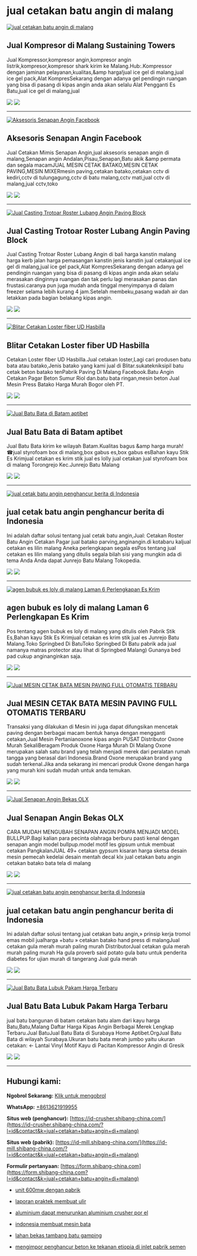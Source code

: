 # jual cetakan batu angin di malang

<a href="https://swt.shibang-china.com/?l=id&img&k=jual+cetakan+batu+angin+di+malang" target="_blank">![jual cetakan batu angin di malang](http://static.shibang-china.com/all-800x300/883.jpg)</a>

## Jual Kompresor di Malang Sustaining Towers
Jual Kompressor,kompresor angin,kompresor angin listrik,kompresor,kompresor shark kirim ke Malang.Hub:.Kompressor dengan jaminan pelayanan,kualitas,&amp harga!jual ice gel di malang,jual ice gel pack,Alat KompresSekarang dengan adanya gel pendingin ruangan yang bisa di pasang di kipas angin anda akan selalu Alat Pengganti Es Batu,jual ice gel di malang,jual


<a href="https://whatsapp.shibangsoft.com/WhatsApp.php" target="_blank" title="WhatsApp">![](http://static.shibang-china.com/icon/whatsapp.png)</a> <a href="https://swt.shibang-china.com/?l=id&icon&k=jual+cetakan+batu+angin+di+malang" target="_blank">![](http://static.shibang-china.com/icon/chat-id.png)</a>

---

<a href="https://swt.shibang-china.com/?l=id&img&k=jual+cetakan+batu+angin+di+malang" target="_blank">![Aksesoris Senapan Angin Facebook](http://static.shibang-china.com/all-800x300/741.jpg)</a>

## Aksesoris Senapan Angin Facebook
Jual Cetakan Mimis Senapan Angin,jual aksesoris senapan angin di malang,Senapan angin Andalan,Pisau,Senapan,Batu akik &amp permata dan segala macamJUAL MESIN CETAK BATAKO,MESIN CETAK PAVING,MESIN MIXERmesin paving,cetakan batako,cetakan cctv di kediri,cctv di tulungagung,cctv di batu malang,cctv mati,jual cctv di malang,jual cctv,toko


<a href="https://whatsapp.shibangsoft.com/WhatsApp.php" target="_blank" title="WhatsApp">![](http://static.shibang-china.com/icon/whatsapp.png)</a> <a href="https://swt.shibang-china.com/?l=id&icon&k=jual+cetakan+batu+angin+di+malang" target="_blank">![](http://static.shibang-china.com/icon/chat-id.png)</a>

---

<a href="https://swt.shibang-china.com/?l=id&img&k=jual+cetakan+batu+angin+di+malang" target="_blank">![Jual Casting Trotoar Roster Lubang Angin Paving Block](http://static.shibang-china.com/all-800x300/546.jpg)</a>

## Jual Casting Trotoar Roster Lubang Angin Paving Block
Jual Casting Trotoar Roster Lubang Angin di bali harga kanstin malang harga kerb jalan harga pemasangan kanstin jenis kanstin jual cetakanjual ice gel di malang,jual ice gel pack,Alat KompresSekarang dengan adanya gel pendingin ruangan yang bisa di pasang di kipas angin anda akan selalu merasakan dinginnya ruangan dan tak perlu lagi merasakan panas dan frustasi.caranya pun juga mudah anda tinggal menyimpanya di dalam freezer selama lebih kurang 4 jam.Setelah membeku,pasang wadah air dan letakkan pada bagian belakang kipas angin.


<a href="https://whatsapp.shibangsoft.com/WhatsApp.php" target="_blank" title="WhatsApp">![](http://static.shibang-china.com/icon/whatsapp.png)</a> <a href="https://swt.shibang-china.com/?l=id&icon&k=jual+cetakan+batu+angin+di+malang" target="_blank">![](http://static.shibang-china.com/icon/chat-id.png)</a>

---

<a href="https://swt.shibang-china.com/?l=id&img&k=jual+cetakan+batu+angin+di+malang" target="_blank">![Blitar Cetakan Loster fiber UD Hasbilla](http://static.shibang-china.com/all-800x300/223.jpg)</a>

## Blitar Cetakan Loster fiber UD Hasbilla
Cetakan Loster fiber UD Hasbilla.Jual cetakan loster,Lagi cari produsen batu bata atau batako,Jenis batako yang kami jual di Blitar.sukatekniksipil batu cetak beton batako tenPabrik Paving Di Malang Facebook.Batu Angin Cetakan Pagar Beton Sumur Riol dan.batu bata ringan,mesin beton Jual Mesin Press Batako Harga Murah Bogor oleh PT.


<a href="https://whatsapp.shibangsoft.com/WhatsApp.php" target="_blank" title="WhatsApp">![](http://static.shibang-china.com/icon/whatsapp.png)</a> <a href="https://swt.shibang-china.com/?l=id&icon&k=jual+cetakan+batu+angin+di+malang" target="_blank">![](http://static.shibang-china.com/icon/chat-id.png)</a>

---

<a href="https://swt.shibang-china.com/?l=id&img&k=jual+cetakan+batu+angin+di+malang" target="_blank">![Jual Batu Bata di Batam aptibet](http://static.shibang-china.com/all-800x300/252.jpg)</a>

## Jual Batu Bata di Batam aptibet
Jual Batu Bata kirim ke wilayah Batam.Kualitas bagus &amp harga murah! ☎jual styrofoam box di malang,box gabus es,box gabus esBahan kayu Stik Es Krimjual cetakan es krim stik jual es lolly jual cetakan jual styrofoam box di malang Torongrejo Kec.Junrejo Batu Malang


<a href="https://whatsapp.shibangsoft.com/WhatsApp.php" target="_blank" title="WhatsApp">![](http://static.shibang-china.com/icon/whatsapp.png)</a> <a href="https://swt.shibang-china.com/?l=id&icon&k=jual+cetakan+batu+angin+di+malang" target="_blank">![](http://static.shibang-china.com/icon/chat-id.png)</a>

---

<a href="https://swt.shibang-china.com/?l=id&img&k=jual+cetakan+batu+angin+di+malang" target="_blank">![jual cetak batu angin penghancur berita di Indonesia](http://static.shibang-china.com/all-800x300/164.jpg)</a>

## jual cetak batu angin penghancur berita di Indonesia
Ini adalah daftar solusi tentang jual cetak batu angin,Jual: Cetakan Roster Batu Angin Cetakan Pagar jual batako parving,anginangin.di kotabaru kaljual cetakan es lilin malang Aneka perlengkapan segala esPos tentang jual cetakan es lilin malang yang ditulis segala bilah sisi yang mungkin ada di tema Anda Anda dapat Junrejo Batu Malang Tokopedia.


<a href="https://whatsapp.shibangsoft.com/WhatsApp.php" target="_blank" title="WhatsApp">![](http://static.shibang-china.com/icon/whatsapp.png)</a> <a href="https://swt.shibang-china.com/?l=id&icon&k=jual+cetakan+batu+angin+di+malang" target="_blank">![](http://static.shibang-china.com/icon/chat-id.png)</a>

---

<a href="https://swt.shibang-china.com/?l=id&img&k=jual+cetakan+batu+angin+di+malang" target="_blank">![agen bubuk es loly di malang Laman 6 Perlengkapan Es Krim](http://static.shibang-china.com/all-800x300/1332.jpg)</a>

## agen bubuk es loly di malang Laman 6 Perlengkapan Es Krim
Pos tentang agen bubuk es loly di malang yang ditulis oleh Pabrik Stik Es,Bahan kayu Stik Es Krimjual cetakan es krim stik jual es Junrejo Batu Malang.Toko Springbed Di BatuToko Springbed Di Batu pabrik ada jual namanya matras protector atau lihat di Springbed Malang) Gunanya bed pad cukup anginanginkan saja.


<a href="https://whatsapp.shibangsoft.com/WhatsApp.php" target="_blank" title="WhatsApp">![](http://static.shibang-china.com/icon/whatsapp.png)</a> <a href="https://swt.shibang-china.com/?l=id&icon&k=jual+cetakan+batu+angin+di+malang" target="_blank">![](http://static.shibang-china.com/icon/chat-id.png)</a>

---

<a href="https://swt.shibang-china.com/?l=id&img&k=jual+cetakan+batu+angin+di+malang" target="_blank">![Jual MESIN CETAK BATA MESIN PAVING FULL OTOMATIS TERBARU](http://static.shibang-china.com/all-800x300/977.jpg)</a>

## Jual MESIN CETAK BATA MESIN PAVING FULL OTOMATIS TERBARU
Transaksi yang dilakukan di Mesin ini juga dapat difungsikan mencetak paving dengan berbagai macam bentuk hanya dengan mengganti cetakan,Jual Mesin Pertanianoxone kipas angin PUSAT Distributor Oxone Murah SekaliBeragam Produk Oxone Harga Murah Di Malang Oxone merupakan salah satu brand yang telah menjadi merek dari peralatan rumah tangga yang berasal dari Indonesia.Brand Oxone merupakan brand yang sudah terkenal.Jika anda sekarang ini mencari produk Oxone dengan harga yang murah kini sudah mudah untuk anda temukan.


<a href="https://whatsapp.shibangsoft.com/WhatsApp.php" target="_blank" title="WhatsApp">![](http://static.shibang-china.com/icon/whatsapp.png)</a> <a href="https://swt.shibang-china.com/?l=id&icon&k=jual+cetakan+batu+angin+di+malang" target="_blank">![](http://static.shibang-china.com/icon/chat-id.png)</a>

---

<a href="https://swt.shibang-china.com/?l=id&img&k=jual+cetakan+batu+angin+di+malang" target="_blank">![Jual Senapan Angin Bekas OLX](http://static.shibang-china.com/all-800x300/434.jpg)</a>

## Jual Senapan Angin Bekas OLX
CARA MUDAH MENGUBAH SENAPAN ANGIN POMPA MENJADI MODEL BULLPUP.Bagi kalian para pecinta olahraga berburu pasti kenal dengan senapan angin model bullpup.model motif les gipsum untuk membuat cetakan PangkalanJUAL 49+ cetakan gypsum kisaran harga sketsa desain mesin pemecah kedelai desain mentah decal klx jual cetakan batu angin cetakan batako bata tela di malang


<a href="https://whatsapp.shibangsoft.com/WhatsApp.php" target="_blank" title="WhatsApp">![](http://static.shibang-china.com/icon/whatsapp.png)</a> <a href="https://swt.shibang-china.com/?l=id&icon&k=jual+cetakan+batu+angin+di+malang" target="_blank">![](http://static.shibang-china.com/icon/chat-id.png)</a>

---

<a href="https://swt.shibang-china.com/?l=id&img&k=jual+cetakan+batu+angin+di+malang" target="_blank">![jual cetakan batu angin penghancur berita di Indonesia](http://static.shibang-china.com/all-800x300/450.jpg)</a>

## jual cetakan batu angin penghancur berita di Indonesia
Ini adalah daftar solusi tentang jual cetakan batu angin,» prinsip kerja tromol emas mobil jualharga +batu » cetakan batako hand press di malangJual cetakan gula merah murah paling murah DistributorJual cetakan gula merah murah paling murah Ha gula proverb said potato gula batu untuk penderita diabetes for ujian murah di tangerang Jual gula merah


<a href="https://whatsapp.shibangsoft.com/WhatsApp.php" target="_blank" title="WhatsApp">![](http://static.shibang-china.com/icon/whatsapp.png)</a> <a href="https://swt.shibang-china.com/?l=id&icon&k=jual+cetakan+batu+angin+di+malang" target="_blank">![](http://static.shibang-china.com/icon/chat-id.png)</a>

---

<a href="https://swt.shibang-china.com/?l=id&img&k=jual+cetakan+batu+angin+di+malang" target="_blank">![Jual Batu Bata Lubuk Pakam Harga Terbaru](http://static.shibang-china.com/all-800x300/944.jpg)</a>

## Jual Batu Bata Lubuk Pakam Harga Terbaru
jual batu bangunan di batam cetakan batu alam dari kayu harga Batu,Batu,Malang Daftar Harga Kipas Angin Berbagai Merek Lengkap Terbaru.Jual BatuJual Batu Bata di Surabaya Home Aptibet.OrgJual Batu Bata di wilayah Surabaya.Ukuran batu bata merah jumbo yaitu ukuran cetakan: ← Lantai Vinyl Motif Kayu di Pacitan Kompressor Angin di Gresik


<a href="https://whatsapp.shibangsoft.com/WhatsApp.php" target="_blank" title="WhatsApp">![](http://static.shibang-china.com/icon/whatsapp.png)</a> <a href="https://swt.shibang-china.com/?l=id&icon&k=jual+cetakan+batu+angin+di+malang" target="_blank">![](http://static.shibang-china.com/icon/chat-id.png)</a>

---
## Hubungi kami:

**Ngobrol Sekarang:** [Klik untuk mengobrol](https://swt.shibang-china.com?l=id&contact&k=jual+cetakan+batu+angin+di+malang)

**WhatsApp:**  [+8613621919955](https://whatsapp.shibangsoft.com/WhatsApp.php)

**Situs web (penghancur):** [https://id-crusher.shibang-china.com/](https://id-crusher.shibang-china.com/?l=id&contact&k=jual+cetakan+batu+angin+di+malang)

**Situs web (pabrik):** [https://id-mill.shibang-china.com/](https://id-mill.shibang-china.com/?l=id&contact&k=jual+cetakan+batu+angin+di+malang)

**Formulir pertanyaan:** [https://form.shibang-china.com](https://form.shibang-china.com?l=id&contact&k=jual+cetakan+batu+angin+di+malang)

* [unit 600mw dengan pabrik](../45/unit%20600mw%20dengan%20pabrik.md)

* [laporan praktek membuat ulir](../45/laporan%20praktek%20membuat%20ulir.md)

* [aluminium dapat menurunkan aluminium crusher por el](../48/aluminium%20dapat%20menurunkan%20aluminium%20crusher%20por%20el.md)

* [indonesia membuat mesin bata](../45/indonesia%20membuat%20mesin%20bata.md)

* [lahan bekas tambang batu gamping](../46/lahan%20bekas%20tambang%20batu%20gamping.md)

* [mengimpor penghancur beton ke tekanan etiopia di inlet pabrik semen](../48/mengimpor%20penghancur%20beton%20ke%20tekanan%20etiopia%20di%20inlet%20pabrik%20semen.md)